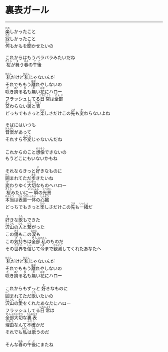 # 裏表ガール
---
<lyric>
<ruby>楽<rt>たの</rt></ruby>しかったこと<br/>
<ruby>寂<rt>さむ</rt></ruby>しかったこと<br/>
<ruby>何<rt>なに</rt></ruby>もかもを<ruby>聞<rt>き</rt></ruby>かせたいの<br/>
<br/>
これからはもうバラバラみたいだね<br/>
<ruby>桜<rt>さくら</rt></ruby>が<ruby>舞<rt>ま</rt></ruby>う<ruby>春<rt>はる</rt></ruby>の<ruby>午後<rt>ごご</rt></ruby><br/>
<br/>
<ruby>私<rt>わたし</rt></ruby>だけど<ruby>私<rt>わたし</rt></ruby>じゃないんだ<br/>
それでももう<ruby>離<rt>はな</rt></ruby>れやしないの<br/>
<ruby>咲<rt>さ</rt></ruby>き<ruby>誇<rt>ほこ</rt></ruby>る<ruby>名<rt>な</rt></ruby>も<ruby>無<rt>な</rt></ruby>い<ruby>花<rt>はな</rt></ruby>にハロー<br/>
フラッシュしてる<ruby>日常<rt>にちじょう</rt></ruby>は<ruby>全部<rt>ぜんぶ</rt></ruby><br/>
<ruby>交<rt>まじ</rt></ruby>わらない<ruby>裏<rt>うら</rt></ruby>と<ruby>表<rt>おもて</rt></ruby><br/>
どっちでもきっと<ruby>楽<rt>たの</rt></ruby>しさだけこの<ruby>先<rt>さき</rt></ruby>も<ruby>変<rt>か</rt></ruby>わらないよね<br/>
<br/>
そばにはいつも<br/>
<ruby>音<rt>おん</rt></ruby><ruby>楽<rt>がく</rt></ruby>があって<br/>
それすら<ruby>不変<rt>ふへん</rt></ruby>じゃないんだね<br/>
<br/>
これからのこと<ruby>想像<rt>そうぞう</rt></ruby>できないの<br/>
もうどこにもいないかもね<br/>
<br/>
それならきっと<ruby>好<rt>す</rt></ruby>きなものに<br/>
<ruby>囲<rt>かこ</rt></ruby>まれてただ<ruby>歩<rt>ある</rt></ruby>きたいね<br/>
<ruby>変<rt>が</rt></ruby>わりゆく<ruby>大切<rt>たいせつ</rt></ruby>なものへハロー<br/>
<ruby>桜<rt>さくら</rt></ruby>みたいに<ruby>一瞬<rt>いっしゅん</rt></ruby>の<ruby>光景<rt>こうけい</rt></ruby><br/>
<ruby>本当<rt>ほんとう</rt></ruby>は<ruby>表裏一体<rt>ひょうりいったい</rt></ruby>の<ruby>心臓<rt>しんぞう</rt></ruby><br/>
どっちでもきっと<ruby>楽<rt>たの</rt></ruby>しさだけこの<ruby>先<rt>さき</rt></ruby>も<ruby>一緒<rt>いっしょ</rt></ruby>だ<br/>
<br/>
<ruby>好<rt>す</rt></ruby>きな<ruby>歌<rt>うた</rt></ruby>もできた<br/>
<ruby>沢山<rt>たくさん</rt></ruby>の<ruby>人<rt>ひと</rt></ruby>と<ruby>繋<rt>つな</rt></ruby>がった<br/>
この<ruby>傷<rt>きず</rt></ruby>もこの<ruby>涙<rt>なみだ</rt></ruby>も<br/>
この<ruby>気持<rt>きも</rt></ruby>ちは<ruby>全部<rt>ぜんぶ</rt></ruby><ruby>私<rt>わたし</rt></ruby>のものだ<br/>
その<ruby>世界<rt>せかい</rt></ruby>を<ruby>信<rt>しん</rt></ruby>じて<ruby>今<rt>いま</rt></ruby>まで<ruby>観測<rt>かんそく</rt></ruby>してくれたあなたへ<br/>
<br/>
<ruby>私<rt>わたし</rt></ruby>だけど<ruby>私<rt>わたし</rt></ruby>じゃないんだ<br/>
それでももう<ruby>離<rt>はな</rt></ruby>れやしないの<br/>
<ruby>咲<rt>さ</rt></ruby>き<ruby>誇<rt>ほこ</rt></ruby>る<ruby>名<rt>な</rt></ruby>も<ruby>無<rt>な</rt></ruby>い<ruby>花<rt>はな</rt></ruby>にハロー<br/>
<br/>
これからもずっと <ruby>好<rt>す</rt></ruby>きなものに<br/>
<ruby>囲<rt>かこ</rt></ruby>まれてただ<ruby>歌<rt>うた</rt></ruby>いたいの<br/>
<ruby>沢山<rt>たくさん</rt></ruby>の<ruby>愛<rt>あい</rt></ruby>をくれたあなたにハロー<br/>
フラッシュしてる<ruby>日常<rt>にちじょう</rt></ruby>は<br/>
<ruby>全部<rt>ぜんぶ</rt></ruby><ruby>大切<rt>たいせつ</rt></ruby>な<ruby>裏表<rt>うらおもて</rt></ruby><br/>
<ruby>理由<rt>りゆう</rt></ruby>なんて<ruby>不確<rt>ふたし</rt></ruby>かだ<br/>
それでも<ruby>私<rt>わたし</rt></ruby>は<ruby>歌<rt>うた</rt></ruby>うのだ<br/>
<br/>
そんな<ruby>春<rt>はる</rt></ruby>の<ruby>午後<rt>ごご</rt></ruby>にまたね<br/>
</lyric>

